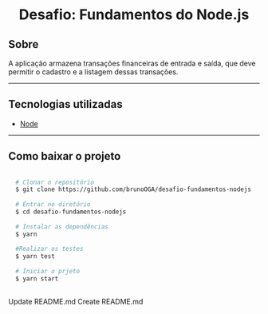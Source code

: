 <h1 align="center">Desafio: Fundamentos do Node.js</h1>

## Sobre 
A aplicação armazena transações financeiras de entrada e saída, que deve permitir o cadastro e a listagem dessas transações.

---
## Tecnologias utilizadas
- [Node](https://nodejs.org/en/)
---
## Como baixar o projeto 

```bash
  
  # Clonar o repositório
  $ git clone https://github.com/brunoOGA/desafio-fundamentos-nodejs
  
  # Entrar no diretório
  $ cd desafio-fundamentos-nodejs
  
  # Instalar as dependências
  $ yarn
  
  #Realizar os testes
  $ yarn test
  
  # Iniciar o prjeto
  $ yarn start
  
```

Update README.md
Create README.md

